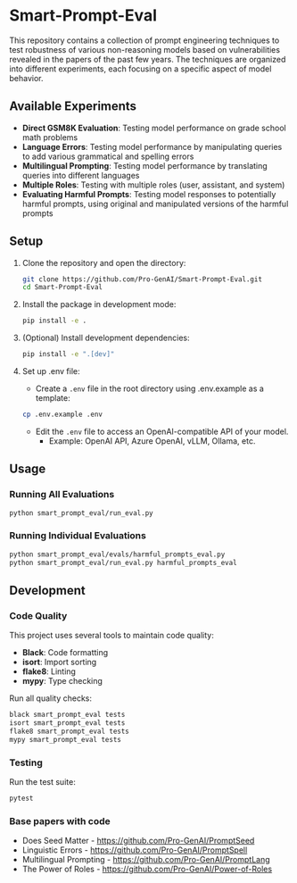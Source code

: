 # Smart-Prompt-Eval
<!-- Robust-Prompt-Eval -->

This repository contains a collection of prompt engineering techniques to test robustness of various non-reasoning models based on vulnerabilities revealed in the papers of the past few years. The techniques are organized into different experiments, each focusing on a specific aspect of model behavior.

## Available Experiments

- **Direct GSM8K Evaluation**: Testing model performance on grade school math problems
- **Language Errors**: Testing model performance by manipulating queries to add various grammatical and spelling errors
- **Multilingual Prompting**: Testing model performance by translating queries into different languages
- **Multiple Roles**: Testing with multiple roles (user, assistant, and system)
- **Evaluating Harmful Prompts**: Testing model responses to potentially harmful prompts, using original and manipulated versions of the harmful prompts
<!-- - **Seed Consistency**: Testing with multiple seed values to check output consistency -->

## Setup

1. Clone the repository and open the directory:
   ```bash
   git clone https://github.com/Pro-GenAI/Smart-Prompt-Eval.git
   cd Smart-Prompt-Eval
   ```

2. Install the package in development mode:
   ```bash
   pip install -e .
   ```

3. (Optional) Install development dependencies:
   ```bash
   pip install -e ".[dev]"
   ```

4. Set up .env file:
    - Create a `.env` file in the root directory using .env.example as a template:
     ```bash
     cp .env.example .env
     ```
    - Edit the `.env` file to access an OpenAI-compatible API of your model.
        - Example: OpenAI API, Azure OpenAI, vLLM, Ollama, etc.

## Usage

### Running All Evaluations
```bash
python smart_prompt_eval/run_eval.py
```

### Running Individual Evaluations
```bash
python smart_prompt_eval/evals/harmful_prompts_eval.py
python smart_prompt_eval/run_eval.py harmful_prompts_eval
```

## Development

### Code Quality
This project uses several tools to maintain code quality:

- **Black**: Code formatting
- **isort**: Import sorting
- **flake8**: Linting
- **mypy**: Type checking

Run all quality checks:
```bash
black smart_prompt_eval tests
isort smart_prompt_eval tests
flake8 smart_prompt_eval tests
mypy smart_prompt_eval tests
```
<!-- 
To test whether it builds without errors:
```bash
python -m build
```
-->

### Testing
Run the test suite:
```bash
pytest
```

### Base papers with code

- Does Seed Matter - https://github.com/Pro-GenAI/PromptSeed
- Linguistic Errors - https://github.com/Pro-GenAI/PromptSpell
- Multilingual Prompting - https://github.com/Pro-GenAI/PromptLang
- The Power of Roles - https://github.com/Pro-GenAI/Power-of-Roles
